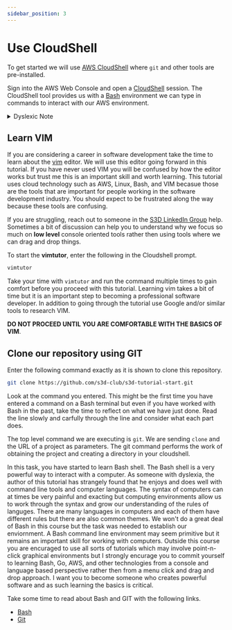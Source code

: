 ```yaml
---
sidebar_position: 3
---
```


# Use CloudShell

To get started we will use [AWS CloudShell](https://aws.amazon.com/cloudshell/)
where `git` and other tools are pre-installed.

Sign into the AWS Web Console and open a
[CloudShell](https://aws.amazon.com/cloudshell/) session. The CloudShell tool
provides us with a [Bash](https://en.wikipedia.org/wiki/Bash_(Unix_shell))
environment we can type in commands to interact with our AWS environment.

<details><summary>Dyslexic Note</summary><div>
In the world of software development words and their capitalization rules
are quite different from my days at school.
<p/>
The technology is called **CloudShell** and if you look
closely at the URL it is `cloudshell` in all lower case. As an industry we are
redefining the english language and often use capitalization as part of the way
we embed information into language and bring structure to our world.
<p/>
Everyone is different for somehow for me the grammer rules of programming
languages make more sense and are as a result easier to follow vs. english
writing. I strangely find myself more comfortable with code vs. other languages
for both reading and writing.
</div></details>

## Learn VIM

If you are considering a career in software development take the time to learn
about the [vim](https://www.vim.org/) editor. We will use this editor going
forward in this tutorial. If you have never used VIM you will be confused by
how the editor works but trust me this is an important skill and worth
learning. This tutorial uses cloud technology such as AWS, Linux, Bash, and VIM
becasue those are the tools that are important for people working in the
software development industry. You should expect to be frustrated along the way
because these tools are confusing.

If you are struggling, reach out to someone in the [S3D LinkedIn
Group](https://www.linkedin.com/groups/14117472/) help. Sometimes a bit of
discussion can help you to understand why we focus so much on **low level**
console oriented tools rather then using tools where we can drag and drop
things.

To start the **vimtutor**, enter the following in the Cloudshell prompt.

```bash title="CloudShell"
vimtutor
```

Take your time with `vimtutor` and run the command multiple times to gain
comfort before you proceed with this tutorial. Learning vim takes a bit of time
but it is an important step to becoming a professional software developer.  In
addition to going through the tutorial use Google and/or similar tools to
research VIM.

**DO NOT PROCEED UNTIL YOU ARE COMFORTABLE WITH THE BASICS OF VIM**.

## Clone our repository using GIT

Enter the following command exactly as it is shown to clone this repository.

```bash
git clone https://github.com/s3d-club/s3d-tutorial-start.git
```

Look at the command you entered. This might be the first time you have entered
a command on a Bash terminal but even if you have worked with Bash in the past,
take the time to reflect on what we have just done. Read the line slowly and
carfully through the line and consider what each part does.

The top level command we are executing is `git`. We are sending `clone` and the
URL of a project as parameters. The git command performs the work of obtaining
the project and creating a directory in your cloudshell.

In this task, you have started to learn Bash shell. The Bash shell is a very
powerful way to interact with a computer. As someone with dyslexia, the author
of this tutorial has strangely found that he enjoys and does well with command
line tools and computer languages. The syntax of computers can at times be very
painful and exacting but computing environments allow us to work through the
syntax and grow our understanding of the rules of languges. There are many
languages in computers and each of them have different rules but there are also
common themes. We won't do a great deal of Bash in this course but the task was
needed to establish our enviornment. A Bash command line environment may seem
primitive but it remains an important skill for working with computers.
Outside this course you are encuraged to use all sorts of tutorials which may
involve point-n-click graphical environments but I strongly encurage you to
commit yourself to learning Bash, Go, AWS, and other technologies from a
console and language based perspective rather then from a menu click and drag
and drop approach. I want you to become someone who creates powerful software
and as such learning the basics is critical.

Take some time to read about Bash and GIT with the following links.

- [Bash](https://www.gnu.org/software/bash/manual/bash.html#Introduction)
- [Git](https://git-scm.com/book/en/v2)


